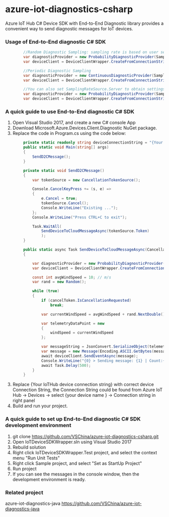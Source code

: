 # azure-iot-diagnostics-csharp
Azure IoT Hub C# Device SDK with End-to-End Diagnostic library provides a convenient way to send diagnostic messages for IoT devices.

### Usage of End-to-End diagnostic C# SDK

```cs
        //Random Diagnostic Sampling: sampling rate is based on user settings.
        var diagnosticProvider = new ProbabilityDiagnosticProvider(SamplingRateSource.Client, 50);
        var deviceClient = DeviceClientWrapper.CreateFromConnectionString(deviceConnectionString, diagnosticProvider);

        //Periodic Diagnostic Sampling
        var diagnosticProvider = new ContinuousDiagnosticProvider(SamplingRateSource.Client, 50);
        var deviceClient = DeviceClientWrapper.CreateFromConnectionString(deviceConnectionString, diagnosticProvider);

        //You can also set SamplingRateSource.Server to obtain settings from device twin
        var diagnosticProvider = new ProbabilityDiagnosticProvider(SamplingRateSource.Server);
        var deviceClient = DeviceClientWrapper.CreateFromConnectionString(deviceConnectionString, diagnosticProvider);

```

### A quick guide to use End-to-End diagnostic C# SDK
1. Open Visual Studio 2017, and create a new C# console App
2. Download Microsoft.Azure.Devices.Client.Diagnostic NuGet package.
3. Replace the code in Program.cs using the code below:

```cs
        private static readonly string deviceConnectionString = "{Your IoTHub device connection string}";
        public static void Main(string[] args)
        {
            SendD2CMessage();
        }

        private static void SendD2CMessage()
        {
            var tokenSource = new CancellationTokenSource();

            Console.CancelKeyPress += (s, e) =>
            {
                e.Cancel = true;
                tokenSource.Cancel();
                Console.WriteLine("Existing ...");
            };
            Console.WriteLine("Press CTRL+C to exit");

            Task.WaitAll(
                SendDeviceToCloudMessageAsync(tokenSource.Token)
                );
        }

        public static async Task SendDeviceToCloudMessageAsync(CancellationToken cancelToken)
        {

            var diagnosticProvider = new ProbabilityDiagnosticProvider(SamplingRateSource.Client, 50);
            var deviceClient = DeviceClientWrapper.CreateFromConnectionString(deviceConnectionString, diagnosticProvider);

            const int avgWindSpeed = 10; // m/s
            var rand = new Random();

            while (true)
            {
                if (cancelToken.IsCancellationRequested)
                    break;

                var currentWindSpeed = avgWindSpeed + rand.NextDouble() * 4 - 2;

                var telemetryDataPoint = new
                {
                    windSpeed = currentWindSpeed
                };

                var messageString = JsonConvert.SerializeObject(telemetryDataPoint);
                var message = new Message(Encoding.ASCII.GetBytes(messageString));
                await deviceClient.SendEventAsync(message);
                Console.WriteLine("{0} > Sending message: {1} | Count:{2}", DateTime.Now, messageString, diagnosticProvider.ProcessCount);
                await Task.Delay(500);
            }
        }
```

3. Replace {Your IoTHub device connection string} with correct device Connection String, the  Connection String could be found from Azure IoT Hub -> Devices -> select {your device name } -> Connection string in right panel
4. Build and run your project.



### A quick guide to set up End-to-End diagnostic C# SDK development environment

1. git clone https://github.com/VSChina/azure-iot-diagnostics-csharp.git
2. Open IoTDeviceSDKWrapper.sln using Visual Studio 2017
3. Rebuild solution
4. Right click IoTDeviceSDKWrapper.Test project, and select the context menu "Run Unit Tests"
5. Right click Sample project, and select "Set as StartUp Project"
6. Run project
7. If you can see the messages in the console window, then the development environment is ready.


### Related project
azure-iot-diagnostics-java
https://github.com/VSChina/azure-iot-diagnostics-java

